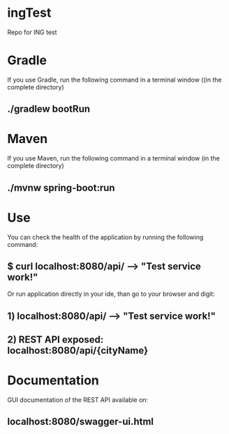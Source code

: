 # ingTest
Repo for ING test

# Gradle
If you use Gradle, run the following command in a terminal window ((in the complete directory)

## ./gradlew bootRun

# Maven
If you use Maven, run the following command in a terminal window (in the complete directory)

## ./mvnw spring-boot:run

# Use
You can check the health of the application by running the following command:

## $ curl localhost:8080/api/  -->  "Test service work!"

Or run application directly in your ide, than go to your browser and digit:

## 1) localhost:8080/api/  -->  "Test service work!"

## 2) REST API exposed: localhost:8080/api/{cityName}

# Documentation
GUI documentation of the REST API available on:

## localhost:8080/swagger-ui.html
